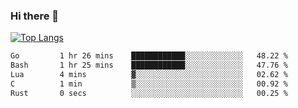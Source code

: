 ### Hi there 👋

<!--
**3Xpl0it3r/3Xpl0it3r** is a ✨ _special_ ✨ repository because its `README.md` (this file) appears on your GitHub profile.

Here are some ideas to get you started:

- 🔭 I’m currently working on ...
- 🌱 I’m currently learning ...
- 👯 I’m looking to collaborate on ...
- 🤔 I’m looking for help with ...
- 💬 Ask me about ...
- 📫 How to reach me: ...
- 😄 Pronouns: ...
- ⚡ Fun fact: ...
-->


[![Top Langs](https://github-readme-stats.vercel.app/api/top-langs/?username=3Xpl0it3r&layout=compact)](https://github.com/3Xpl0it3r/3Xpl0it3r)

<!--START_SECTION:waka-->

```txt
Go         1 hr 26 mins    ████████████░░░░░░░░░░░░░   48.22 %
Bash       1 hr 25 mins    ████████████░░░░░░░░░░░░░   47.76 %
Lua        4 mins          ▓░░░░░░░░░░░░░░░░░░░░░░░░   02.62 %
C          1 min           ▒░░░░░░░░░░░░░░░░░░░░░░░░   00.92 %
Rust       0 secs          ░░░░░░░░░░░░░░░░░░░░░░░░░   00.25 %
```

<!--END_SECTION:waka-->
